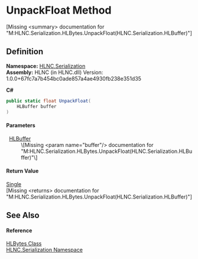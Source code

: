 # UnpackFloat Method


\[Missing &lt;summary&gt; documentation for "M:HLNC.Serialization.HLBytes.UnpackFloat(HLNC.Serialization.HLBuffer)"\]



## Definition
**Namespace:** <a href="N_HLNC_Serialization">HLNC.Serialization</a>  
**Assembly:** HLNC (in HLNC.dll) Version: 1.0.0+67fc7a7b454bc0ade857a4ae4930fb238e351d35

**C#**
``` C#
public static float UnpackFloat(
	HLBuffer buffer
)
```



#### Parameters
<dl><dt>  <a href="T_HLNC_Serialization_HLBuffer">HLBuffer</a></dt><dd>\[Missing &lt;param name="buffer"/&gt; documentation for "M:HLNC.Serialization.HLBytes.UnpackFloat(HLNC.Serialization.HLBuffer)"\]</dd></dl>

#### Return Value
<a href="https://learn.microsoft.com/dotnet/api/system.single" target="_blank" rel="noopener noreferrer">Single</a>  
\[Missing &lt;returns&gt; documentation for "M:HLNC.Serialization.HLBytes.UnpackFloat(HLNC.Serialization.HLBuffer)"\]

## See Also


#### Reference
<a href="T_HLNC_Serialization_HLBytes">HLBytes Class</a>  
<a href="N_HLNC_Serialization">HLNC.Serialization Namespace</a>  
